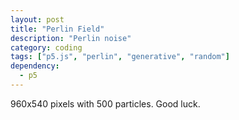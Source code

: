```yaml
---
layout: post
title: "Perlin Field"
description: "Perlin noise"
category: coding
tags: ["p5.js", "perlin", "generative", "random"]
dependency:
  - p5
---
```



<div class="p5-sketch" id="perlin-canvas">
    <script type="text/javascript" src="./particle.js"></script>
    <script type="text/javascript" src="./perlinField.js"></script>
</div>
960x540 pixels with 500 particles. Good luck.
<!-- <script>
  var capturer = new CCapture({
    format: 'gif',
    framerate: 60,
    verbose: true,
  })
</script> -->
